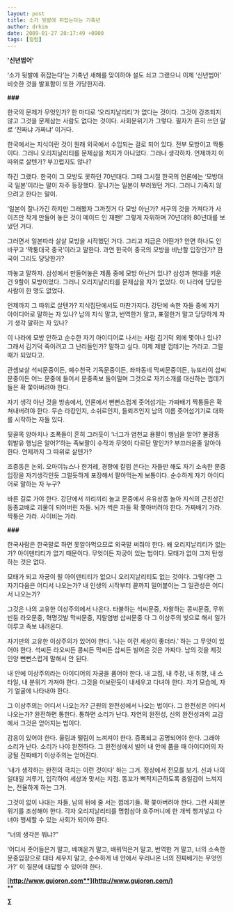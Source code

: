 ```yaml
---
layout: post
title: 소가 뒷발에 쥐잡는다는 기축년
author: drkim
date: 2009-01-27 20:17:49 +0900
tags: [컬럼]
---
```

**'신년법어'**

‘소가 뒷발에 쥐잡는다’는 기축년 새해를 맞이하야 설도 쇠고 그랬으니 이제 ‘신년법어’ 비슷한 것을 발표함이 또한 가당한지라.

**###**

한국의 문제가 무엇인가? 한 마디로 ‘오리지날리티’가 없다는 것이다. 그것이 강조되지 않고 그것을 문제삼는 사람도 없다는 것이다. 사회분위기가 그렇다. 필자가 흔히 쓰던 말로 ‘진짜냐 가짜냐’ 이거다.

한국에서는 지식이란 것이 원래 외국에서 수입되는 걸로 되어 있다. 전부 모방이고 짝퉁이다. 그러니 오리지날리티를 문제삼을 처지가 아니었다. 그러나 생각하자. 언제까지 이 따위로 살텐가? 부끄럽지도 않나?

하긴 그랬다. 한국이 그 모방도 못하던 70년대다. 그때 그시절 한국의 언론에는 ‘모방대국 일본’이라는 말이 자주 등장했다. 잘나가는 일본이 부러웠던 거다. 그러니 기죽지 않으려고 한다는 말이.

‘일본이 잘나가긴 하지만 그래봤자 그까짓거 다 모방 아닌가? 서구의 것을 가져다가 사이즈만 작게 만들어 놓은 것이 메이드 인 재팬!’ 그렇게 자위하며 70년대와 80년대를 보냈던 거다. 

그러면서 일본따라 살살 모방을 시작했던 거다. 그리고 지금은 어떤가? 안면 하나도 안바꾸고 ‘짝퉁대국 중국’이라고 말한다. 과연 한국이 중국의 모방을 비난할 입장인가? 한국이 그리도 당당한가?

까놓고 말하자. 삼성에서 만들어놓은 제품 중에 모방 아닌거 있나? 삼성과 현대를 키운건 9할이 모방이었다. 그러니 오리지날리티를 문제삼을 자가 없었다. 이 나라에 당당한 사람이 한 명도 없었다.

언제까지 그 따위로 살텐가? 지식집단에서도 마찬가지다. 강단에 속한 자들 중에 자기 아이디어로 말하는 자 있나? 남의 지식 말고, 번역한거 말고, 표절한거 말고 당당하게 자기 생각 말하는 자 있나?

이 나라에 모방 안하고 순수한 자기 아이디어로 나서는 사람 김기덕 외에 몇이나 있나? 그래서 김기덕 죽이려고 그 난리들인가? 말하고 싶다. 이제 제발 껍데기는 가라고. 그럴 때가 되었다고.

관셈보살 석씨문중이든, 예수천국 기독문중이든, 좌파동네 막씨문중이든, 뉴또라이 삽씨문중이든 어느 문중에 들어서 문중족보 들이밀며 그것으로 자기소개를 대신하는 껍데기들은 확 쫓아버려야 한다.

자기 생각 아닌 것을 방송에서, 언론에서 뻔뻔스럽게 줏어섬기는 가짜배기 짝퉁들은 확 쳐내버려야 한다. 무슨 라캉인지, 소쉬르인지, 들뢰즈인지 남의 이름 줏어섬기기로 대화를 시작하는 자들 있다.

뒷골목 양아치나 조폭들이 흔히 그러듯이 ‘너그가 염천교 용팔이 행님을 알어? 불광동 휘발유 행님은 알어?’하는 족보팔이 수작과 무엇이 다르단 말인가? 부끄러운줄 알아야 한다. 언제까지 그 따위로 살텐가?

조중동은 논외. 오마이뉴스나 한겨레, 경향에 칼럼 쓴다는 자들만 해도 자기 소속한 문중 입장을 자기생각인듯 그럴듯하게 포장해서 팔아먹는게 보통이다. 순수하게 자기 아이디어로 말하는 자 누구?

바른 길로 가야 한다. 강단에서 끼리끼리 놀고 문중에서 유유상종 놀아 지식의 근친상간 동종교배로 괴물이 되어버린 자들. 뇌가 썩은 자들 확 쫓아버려야 한다. 가짜배기 가라. 짝퉁은 가라. 사이비는 가라.

**\###** 

한국사람은 한국말로 하면 못알아먹으므로 외국말 써줘야 한다. 왜 오리지날리티가 없는가? 아이덴티티가 없기 때문이다. 무엇이든 자궁이 있는 법이다. 모태가 없이 그저 탄생하는 것은 없다. 

모태가 되고 자궁이 될 아이덴티티가 없으니 오리지날리티도 없는 것이다. 그렇다면 그 자기다움은 어디서 나오는가? 내 인생의 시작부터 끝까지 밀어붙이는 그 일관성은 어디서 나오는가?

그것은 나의 고유한 이상주의에서 나온다. 타불하는 석씨문중, 자왈하는 콩씨문중, 무위빈둥 라오문중, 혁명깃발 막씨문중, 지랄염병 삽씨문중 다 그 이상주의 빛으로 해서 일가 이루고 족보 내려온다. 

자기만의 고유한 이상주의가 있어야 한다. ‘나는 이런 세상이 좋더라.’ 하는 그 무엇이 있어야 한다. 석씨든 라오씨든 콩씨든 막씨든 삽씨든 빌어온 것은 가짜다. 남의 것을 제것인양 뻔뻔스럽게 말해서 안 된다.

내 안에 이상주의라는 아이디어의 자궁을 품어야 한다. 내 고집, 내 주장, 내 취향, 내 스타일, 내 분위기 가져야 한다. 그것을 이보란듯이 내세우고 다녀야 한다. 자기 모습에, 자기 얼굴에 나타내야 한다.

그 이상주의는 어디서 나오는가? 근원의 완전성에서 나오는 법이다. 그 완전성은 어디서 나오는가? 완전하면 통한다. 통하면 소리가 난다. 자연의 완전성, 신의 완전성과의 교감에서 그것은 얻어지는 법이다.

감응이 있어야 한다. 울림과 떨림이 느껴져야 한다. 증폭되고 공명되어야 한다. 그래야 소리가 난다. 소리가 나야 완전하다. 그 완전성에서 빌어 내 안에 품을 때 아이디어의 자궁될 진짜배기 이상주의는 얻어진다. 

‘내가 생각하는 완전의 극치는 이런 것이다’ 하는 그거. 정상에서 전모를 보기. 신과 나의 일대일 겨루기, 입각하여 세상과 맞서는 지점. 똥꼬가 뻑적지근하도록 충일감이 느껴지는, 전율하게 하는 그거. 

그것이 없이 나대는 자들, 남의 뒤에 줄 서는 껍데기들. 확 쫓아버려야 한다. 그런 사회분위기를 조성해야 한다. 각자 오리지날리티를 명함삼아 호주머니에 한 개씩 챙겨넣고 다녀야 행세할 수 있는 사회가 되어야 한다.

“너의 생각은 뭐냐?”

‘어디서 줏어들은거 말고, 베껴온거 말고, 배워먹은거 말고, 번역한 거 말고, 너의 소속한 문중입장으로 대타 세우지 말고, 순수하게 네 안에서 우러나온 너의 진짜배기는 무엇인가?’ 이 질문에 대답할 수 있어야 한다.

[**http://www.gujoron.com**](http://www.gujoron.com/)**  
** 

**∑**